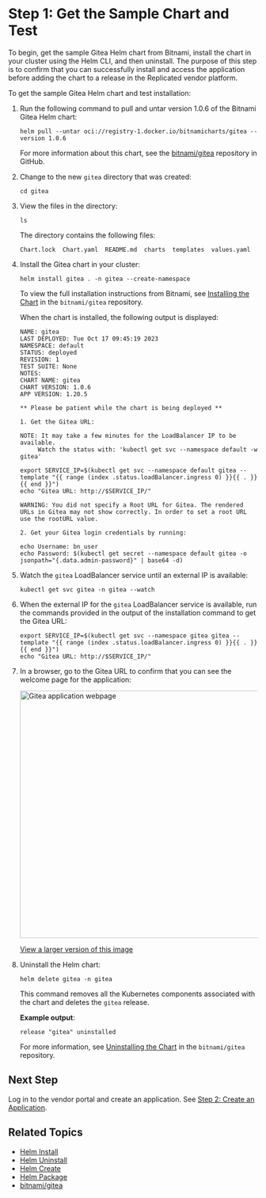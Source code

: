 # Step 1: Get the Sample Chart and Test

To begin, get the sample Gitea Helm chart from Bitnami, install the chart in your cluster using the Helm CLI, and then uninstall. The purpose of this step is to confirm that you can successfully install and access the application before adding the chart to a release in the Replicated vendor platform.

To get the sample Gitea Helm chart and test installation:

1. Run the following command to pull and untar version 1.0.6 of the Bitnami Gitea Helm chart:

   ```
   helm pull --untar oci://registry-1.docker.io/bitnamicharts/gitea --version 1.0.6
   ```
   For more information about this chart, see the [bitnami/gitea](https://github.com/bitnami/charts/tree/main/bitnami/gitea) repository in GitHub.

1. Change to the new `gitea` directory that was created:
   ```
   cd gitea
   ```
1. View the files in the directory:   
   ```
   ls
   ```
   The directory contains the following files:
   ```
   Chart.lock  Chart.yaml  README.md  charts  templates  values.yaml
   ```
1. Install the Gitea chart in your cluster:

   ```
   helm install gitea . -n gitea --create-namespace
   ```
   To view the full installation instructions from Bitnami, see [Installing the Chart](https://github.com/bitnami/charts/blob/main/bitnami/gitea/README.md#installing-the-chart) in the `bitnami/gitea` repository.

   When the chart is installed, the following output is displayed:

   ```
   NAME: gitea
   LAST DEPLOYED: Tue Oct 17 09:45:19 2023
   NAMESPACE: default
   STATUS: deployed
   REVISION: 1
   TEST SUITE: None
   NOTES:
   CHART NAME: gitea
   CHART VERSION: 1.0.6
   APP VERSION: 1.20.5

   ** Please be patient while the chart is being deployed **

   1. Get the Gitea URL:

   NOTE: It may take a few minutes for the LoadBalancer IP to be available.
        Watch the status with: 'kubectl get svc --namespace default -w gitea'

   export SERVICE_IP=$(kubectl get svc --namespace default gitea --template "{{ range (index .status.loadBalancer.ingress 0) }}{{ . }}{{ end }}")
   echo "Gitea URL: http://$SERVICE_IP/"

   WARNING: You did not specify a Root URL for Gitea. The rendered URLs in Gitea may not show correctly. In order to set a root URL use the rootURL value.

   2. Get your Gitea login credentials by running:

   echo Username: bn_user
   echo Password: $(kubectl get secret --namespace default gitea -o jsonpath="{.data.admin-password}" | base64 -d)
   ```

1. Watch the `gitea` LoadBalancer service until an external IP is available:

   ```
   kubectl get svc gitea -n gitea --watch
   ```

1. When the external IP for the `gitea` LoadBalancer service is available, run the commands provided in the output of the installation command to get the Gitea URL:

   ```
   export SERVICE_IP=$(kubectl get svc --namespace gitea gitea --template "{{ range (index .status.loadBalancer.ingress 0) }}{{ . }}{{ end }}")
   echo "Gitea URL: http://$SERVICE_IP/"
   ```

1. In a browser, go to the Gitea URL to confirm that you can see the welcome page for the application:

   <img alt="Gitea application webpage" src="/images/gitea-app.png" width="500px"/>

   [View a larger version of this image](/images/gitea-app.png)

1. Uninstall the Helm chart:

   ```
   helm delete gitea -n gitea
   ```
   This command removes all the Kubernetes components associated with the chart and deletes the `gitea` release.

   **Example output**:
   ```
   release "gitea" uninstalled
   ```
   For more information, see [Uninstalling the Chart](https://github.com/bitnami/charts/blob/main/bitnami/gitea/README.md#uninstalling-the-chart) in the `bitnami/gitea` repository.

## Next Step

Log in to the vendor portal and create an application. See [Step 2: Create an Application](tutorial-kots-helm-create-app).

## Related Topics

* [Helm Install](https://helm.sh/docs/helm/helm_install/)
* [Helm Uninstall](https://helm.sh/docs/helm/helm_uninstall/)
* [Helm Create](https://helm.sh/docs/helm/helm_create/)
* [Helm Package](https://helm.sh/docs/helm/helm_package/)
* [bitnami/gitea](https://github.com/bitnami/charts/blob/main/bitnami/gitea)